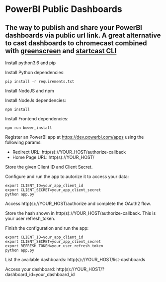 # PowerBI Public Dashboards

## The way to publish and share your PowerBI dashboards via public url link. A great alternative to cast dashboards to chromecast combined with [greenscreen](https://github.com/groupon/greenscreen) and [startcast CLI](https://github.com/diequeiroz/start-chromecast-CLI)

Install python3.6 and pip

Install Python dependencies:
```
pip install -r requirements.txt
```

Install NodeJS and npm

Install NodeJs dependencies:
```
npm install
```

Install Frontend dependencies:
```
npm run bower_install
```

Register an PowerBI app at https://dev.powerbi.com/apps using the following params:
- Redirect URL: http(s)://YOUR_HOST/authorize-callback
- Home Page URL: http(s)://YOUR_HOST/

Store the given Client ID and Client Secret.

Configure and run the app to autorize it to access your data:

```
export CLIENT_ID=your_app_client_id
export CLIENT_SECRET=your_app_client_secret
python app.py
```

Access http(s)://YOUR_HOST/authorize and complete the OAuth2 flow.

Store the hash shown in http(s)://YOUR_HOST/authorize-callback. This is your user refresh_token.

Finish the configuration and run the app:

```
export CLIENT_ID=your_app_client_id
export CLIENT_SECRET=your_app_client_secret
export REFRESH_TOKEN=your_user_refresh_token
python app.py
```

List the available dashboards: http(s)://YOUR_HOST/list-dashboards

Access your dashboard: http(s)://YOUR_HOST/?dashboard_id=your_dashboard_id
